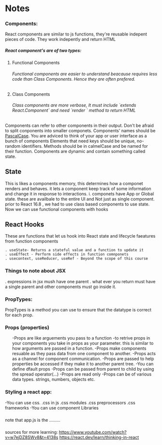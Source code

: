 <h1>Notes</h1>
<h3>Components:</h3>
<article>

<p>React components are similar to js functions, they're reusable indepent pieces of code. They work indepently and return HTML</p>

 <h5>React component's are of two types:</h5>

 <ol>
    <li>Functional Components</li>
    <h6>Functional components are easier to understand beacause requires less code than Class Components. Hence they are often prefered.</h6>
    <li>Class Components</li>
   <h6>Class components are more verbose, It must include `extends React.Component` and need  `render ` method to return HTML</h6>
  </ol>

<p>
Components can refer to other components in their output. Don't be afraid to split conponents into smaller componets.
Components' names should be <a href="https://www.theserverside.com/definition/Pascal-case"> PascalCase</a>.
You are adviced to think of your app or user interface as a bunch of components 
Elements that need keys should be unique, no-random identifiers.
Methods should be in calmelCase and be named for their function.
Components are dynamic and contain something called state.</p>
   <h2>State</h2>
   This is likes a components memory, this determines how a componet renders and behaves. it lets a component keep track of some information and change it in response to interactions. 
    i. componets have App or Global state. these are availbale to the entire UI and Not just as single component.
    prior to React 16.8 , we had to use class based components to use state. 
    Now we can use functional components with hooks
  <h2>React Hooks</h2>
       <p>These are functions that let us hook into React state and lifecycle faeatures from function components</p>

    . useState- Returns a stateful value and a function to update it
    . useEffect - Perform side effects in function comnponets 
    . usecontext, useReducer, useRef - Beyond the scope of this course
    
 

<h3>Things to note about JSX</h3>
 . expressions in jsx mush have one parent
 . what ever you return must have a single parent and other components must go inside it.


<h3>PropTypes:</h3>
  PropTypes is a method you can use to ensure that the datatype is correct for each prop.


<h3>Props (properties)</h3>

  <ol>
   -Props are like arguements you pass to a function
   -to retrive props in your components you take in props as your parameter. this is similar to how 
    arguments are passed in a function.
   -Props make components resuable as they pass data from one component to another.
   -Props acts as a channel for component communication.
   -Props are passed to help properties be accessed if they make it to another parent tree. 
   -You can define dfault props
   -Props can be passed from parent to child by using the spread operator(...)
   -Props are read only
   -Props can be of various data types. strings, numbers, objects etc. 
   </ol>

<h3>Styling a react app:</h3>
   -You can use css.
     .css in js
     .css modules
     .css preprocessors
     .css frameworks
   -You can use component Libraries
    
###
note that app.js is the .........
###

sources for more learning:
https://www.youtube.com/watch?v=w7ejDZ8SWv8&t=4138s
https://react.dev/learn/thinking-in-react

</article>